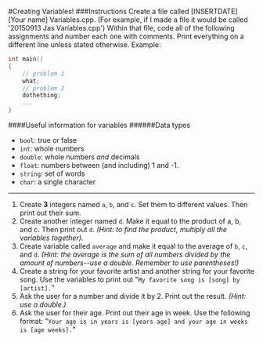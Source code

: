 #Creating Variables!
###Instructions
Create a file called [INSERTDATE] [Your name] Variables.cpp. (For example, if I made a file it would be called '20150913 Jas Variables.cpp') Within that file, code all of the following assignments and number each one with comments. Print everything on a different line unless stated otherwise.
Example:
```cpp
int main()
{
	// problem 1
    what;
    // problem 2
    dothething;
    ...
}
```
####Useful information for variables
######Data types
- `bool`: true or false
- `int`: whole numbers
- `double`: whole numbers *and* decimals
- `float`: numbers between (and including) 1 and -1.
- `string`: set of words
- `char`: a single character

---
1. Create **3** integers named `a`, `b`, and `c`. Set them to different values. Then print out their sum.
2. Create another integer named `d`. Make it equal to the product of a, b, and c. Then print out `d`.
*(Hint: to find the product, multiply all the variables together).*
3. Create variable called `average` and make it equal to the average of `b`, `c`, and `d`. *(Hint: the average is the sum of all numbers divided by the amount of numbers--use a double. Remember to use parentheses!)*
4. Create a string for your favorite artist and another string for your favorite song. Use the variables to print out "`My favorite song is [song] by [artist].`"
5. Ask the user for a number and divide it by 2. Print out the result. *(Hint: use a double.)*
6. Ask the user for their age. Print out their age in week. Use the following format: "`Your age is in years is [years age] and your age in weeks is [age weeks].`"